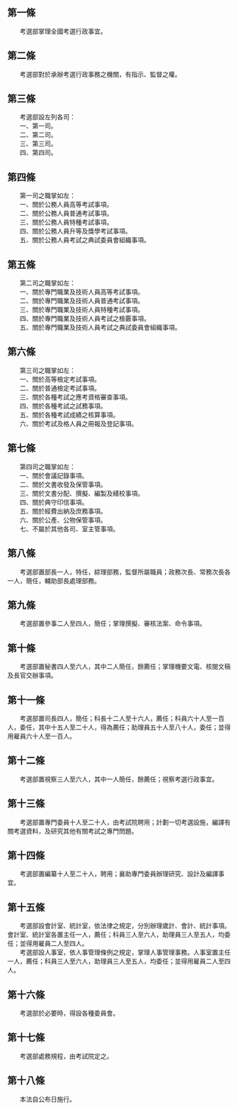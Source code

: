 第一條 
-------
　　考選部掌理全國考選行政事宜。  


第二條 
-------
　　考選部對於承辦考選行政事務之機關，有指示、監督之權。  


第三條 
-------
　　考選部設左列各司：  
　　一、第一司。  
　　二、第二司。  
　　三、第三司。  
　　四、第四司。  


第四條 
-------
　　第一司之職掌如左：  
　　一、關於公務人員高等考試事項。  
　　二、關於公務人員普通考試事項。  
　　三、關於公務人員特種考試事項。  
　　四、關於公務人員升等及獎學考試事項。  
　　五、關於公務人員考試之典試委員會組織事項。  


第五條 
-------
　　第二司之職掌如左：  
　　一、關於專門職業及技術人員高等考試事項。  
　　二、關於專門職業及技術人員普通考試事項。  
　　三、關於專門職業及技術人員特種考試事項。  
　　四、關於專門職業及技術人員考試之檢覈事項。  
　　五、關於專門職業及技術人員考試之典試委員會組織事項。  


第六條 
-------
　　第三司之職掌如左：  
　　一、關於高等檢定考試事項。  
　　二、關於普通檢定考試事項。  
　　三、關於各種考試之應考資格審查事項。  
　　四、關於各種考試之試務事項。  
　　五、關於各種考試成績之核算事項。  
　　六、關於考試及格人員之冊報及登記事項。  


第七條 
-------
　　第四司之職掌如左：  
　　一、關於會議記錄事項。  
　　二、關於文書收發及保管事項。  
　　三、關於文書分配、撰擬、編製及繕校事項。  
　　四、關於典守印信事項。  
　　五、關於經費出納及庶務事項。  
　　六、關於公產、公物保管事項。  
　　七、不屬於其他各司、室主管事項。  


第八條 
-------
　　考選部置部長一人，特任，綜理部務，監督所屬職員；政務次長、常務次長各一人，簡任，輔助部長處理部務。  


第九條 
-------
　　考選部置參事二人至四人，簡任；掌理撰擬、審核法案、命令事項。  


第十條 
-------
　　考選部置秘書四人至六人，其中二人簡任，餘薦任；掌理機要文電、核閱文稿及長官交辦事項。  


第十一條 
---------
　　考選部置司長四人，簡任；科長十二人至十六人，薦任；科員六十人至一百人，委任，其中十五人至二十人，得為薦任；助理員五十人至八十人，委任；並得用雇員六十人至一百人。  


第十二條 
---------
　　考選部置視察三人至六人，其中一人簡任，餘薦任；視察考選行政事宜。  


第十三條 
---------
　　考選部置專門委員十人至二十人，由考試院聘用；計劃一切考選設施，編譯有關考選資料，及研究其他有關考試之專門問題。  


第十四條 
---------
　　考選部置編纂十人至二十人，聘用；襄助專門委員辦理研究、設計及編譯事宜。  


第十五條 
---------
　　考選部設會計室、統計室，依法律之規定，分別辦理歲計、會計、統計事項。會計室、統計室各置主任一人，薦任；科員三人至六人，助理員三人至五人，均委任；並得用雇員二人至四人。  
　　考選部設人事室，依人事管理條例之規定，掌理人事管理事務。人事室置主任一人，薦任；科員三人至六人，助理員三人至五人，均委任；並得用雇員二人至四人。  


第十六條 
---------
　　考選部於必要時，得設各種委員會。  


第十七條 
---------
　　考選部處務規程，由考試院定之。  


第十八條 
---------
　　本法自公布日施行。